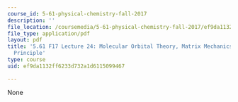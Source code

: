 ```yaml
---
course_id: 5-61-physical-chemistry-fall-2017
description: ''
file_location: /coursemedia/5-61-physical-chemistry-fall-2017/ef9da1132ff6233d732a1d6115099467_MIT5_61F17_lec24.pdf
file_type: application/pdf
layout: pdf
title: '5.61 F17 Lecture 24: Molecular Orbital Theory, Matrix Mechanics and Variational
  Principle'
type: course
uid: ef9da1132ff6233d732a1d6115099467

---
```

None